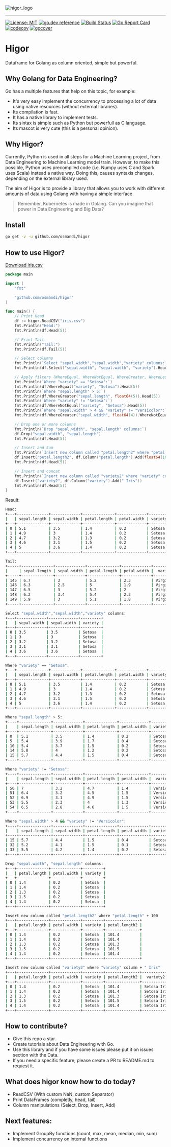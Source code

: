 ![higor_logo](higor_logo.jpg)

------

[![License: MIT](https://img.shields.io/badge/License-MIT-yellow.svg)](https://opensource.org/licenses/MIT) 
[![go.dev reference](https://img.shields.io/badge/go.dev-reference-007d9c?logo=go&logoColor=white&style=flat-square)](https://pkg.go.dev/github.com/osmandi/higor)
[![Build Status](https://travis-ci.com/osmandi/higor.svg?branch=master)](https://travis-ci.com/osmandi/higor)
[![Go Report Card](https://goreportcard.com/badge/github.com/osmandi/higor)](https://goreportcard.com/report/github.com/osmandi/higor)
[![codecov](https://codecov.io/gh/osmandi/higor/branch/master/graph/badge.svg)](https://codecov.io/gh/osmandi/higor)
[![gocover](https://gocover.io/_badge/github.com/osmandi/higor?nocache=wapty)](https://gocover.io/github.com/osmandi/higor?nocache=wapty)

# Higor

Dataframe for Golang as column oriented, simple but powerful.

## Why Golang for Data Engineering?

Go has a multiple features that help on this topic, for example:
- It's very easy implement the concurrency to processing a lot of data using native resources (without external libraries).
- Its compilation is fast.
- It has a native library to implement tests.
- Its sintax is simple such as Python but powerfull as C language.
- Its mascot is very cute (this is a personal opinion).

## Why Higor?

Currently, Python is used in all steps for a Machine Learning project, from Data Engineering to Machine Learning model train. However, to make this possible, Python uses precompiled code (i.e. Numpy uses C and Spark uses Scala) instead a native way. Doing this, causes syntaxis changes, depending on the external library used.

The aim of Higor is to provide a library that allows you to work with different amounts of data using Golang with having a simple interface.

> Remember, Kubernetes is made in Golang. Can you imagine that power in Data Engineering and Big Data?

## Install

```Bash
go get -v -u github.com/osmandi/higor
```

## How to use Higor?

[Download iris.csv](https://gist.githubusercontent.com/netj/8836201/raw/6f9306ad21398ea43cba4f7d537619d0e07d5ae3/iris.csv)

```Go
package main

import (
	"fmt"

	"github.com/osmandi/higor"
)

func main() {
	// Print Head
	df := higor.ReadCSV("iris.csv")
	fmt.Println("Head:")
	fmt.Println(df.Head(5))

	// Print Tail
	fmt.Println("Tail:")
	fmt.Println(df.Tail(5))

	// Select columns
	fmt.Println(`Select "sepal.width","sepal.width","variety" columns:`)
	fmt.Println(df.Select("sepal.width", "sepal.width", "variety").Head(5))

	// Apply filters (WhereEqual, WhereNotEqual, WhereGreater, WhereLess, WhereGreaterOrEqual, WhereLessOrEqual)
	fmt.Println(`Where "variety" == "Setosa":`)
	fmt.Println(df.WhereEqual("variety", "Setosa").Head(5))
	fmt.Println(`Where "sepal.length" > 5:`)
	fmt.Println(df.WhereGreater("sepal.length", float64(5)).Head(5))
	fmt.Println(`Where "variety" != "Setosa":`)
	fmt.Println(df.WhereNotEqual("variety", "Setosa").Head(5))
	fmt.Println(`Where "sepal.width" > 4 && "variety" != "Versicolor":`)
	fmt.Println(df.WhereGreater("sepal.width", float64(4)).WhereNotEqual("variety", "Versicolor").Tail(5))

	// Drop one or more columns
	fmt.Println(`Drop "sepal.width", "sepal.length" columns:`)
	df.Drop("sepal.width", "sepal.length")
	fmt.Println(df.Head(5))

	// Insert and Sum
	fmt.Println(`Insert new column called "petal.length2" where "petal.length" + 100`)
	df.Insert("petal.length2", df.Column("petal.length").Add(float64(100)))
	fmt.Println(df.Head(5))

	// Insert and concat
	fmt.Println(`Insert new column called "variety2" where "variety" column + " Iris"`)
	df.Insert("variety2", df.Column("variety").Add(" Iris"))
	fmt.Println(df.Head(5))
}
```

Result:

```Bash
Head:
+---+--------------+-------------+--------------+-------------+---------+
|   | sepal.length | sepal.width | petal.length | petal.width | variety |
+---+--------------+-------------+--------------+-------------+---------+
| 0 | 5.1          | 3.5         | 1.4          | 0.2         | Setosa  |
| 1 | 4.9          | 3           | 1.4          | 0.2         | Setosa  |
| 2 | 4.7          | 3.2         | 1.3          | 0.2         | Setosa  |
| 3 | 4.6          | 3.1         | 1.5          | 0.2         | Setosa  |
| 4 | 5            | 3.6         | 1.4          | 0.2         | Setosa  |
+---+--------------+-------------+--------------+-------------+---------+

Tail:
+-----+--------------+-------------+--------------+-------------+-----------+
|     | sepal.length | sepal.width | petal.length | petal.width |  variety  |
+-----+--------------+-------------+--------------+-------------+-----------+
| 145 | 6.7          | 3           | 5.2          | 2.3         | Virginica |
| 146 | 6.3          | 2.5         | 5            | 1.9         | Virginica |
| 147 | 6.5          | 3           | 5.2          | 2           | Virginica |
| 148 | 6.2          | 3.4         | 5.4          | 2.3         | Virginica |
| 149 | 5.9          | 3           | 5.1          | 1.8         | Virginica |
+-----+--------------+-------------+--------------+-------------+-----------+

Select "sepal.width","sepal.width","variety" columns:
+---+-------------+-------------+---------+
|   | sepal.width | sepal.width | variety |
+---+-------------+-------------+---------+
| 0 | 3.5         | 3.5         | Setosa  |
| 1 | 3           | 3           | Setosa  |
| 2 | 3.2         | 3.2         | Setosa  |
| 3 | 3.1         | 3.1         | Setosa  |
| 4 | 3.6         | 3.6         | Setosa  |
+---+-------------+-------------+---------+

Where "variety" == "Setosa":
+---+--------------+-------------+--------------+-------------+---------+
|   | sepal.length | sepal.width | petal.length | petal.width | variety |
+---+--------------+-------------+--------------+-------------+---------+
| 0 | 5.1          | 3.5         | 1.4          | 0.2         | Setosa  |
| 1 | 4.9          | 3           | 1.4          | 0.2         | Setosa  |
| 2 | 4.7          | 3.2         | 1.3          | 0.2         | Setosa  |
| 3 | 4.6          | 3.1         | 1.5          | 0.2         | Setosa  |
| 4 | 5            | 3.6         | 1.4          | 0.2         | Setosa  |
+---+--------------+-------------+--------------+-------------+---------+

Where "sepal.length" > 5:
+----+--------------+-------------+--------------+-------------+---------+
|    | sepal.length | sepal.width | petal.length | petal.width | variety |
+----+--------------+-------------+--------------+-------------+---------+
| 0  | 5.1          | 3.5         | 1.4          | 0.2         | Setosa  |
| 5  | 5.4          | 3.9         | 1.7          | 0.4         | Setosa  |
| 10 | 5.4          | 3.7         | 1.5          | 0.2         | Setosa  |
| 14 | 5.8          | 4           | 1.2          | 0.2         | Setosa  |
| 15 | 5.7          | 4.4         | 1.5          | 0.4         | Setosa  |
+----+--------------+-------------+--------------+-------------+---------+

Where "variety" != "Setosa":
+----+--------------+-------------+--------------+-------------+------------+
|    | sepal.length | sepal.width | petal.length | petal.width |  variety   |
+----+--------------+-------------+--------------+-------------+------------+
| 50 | 7            | 3.2         | 4.7          | 1.4         | Versicolor |
| 51 | 6.4          | 3.2         | 4.5          | 1.5         | Versicolor |
| 52 | 6.9          | 3.1         | 4.9          | 1.5         | Versicolor |
| 53 | 5.5          | 2.3         | 4            | 1.3         | Versicolor |
| 54 | 6.5          | 2.8         | 4.6          | 1.5         | Versicolor |
+----+--------------+-------------+--------------+-------------+------------+

Where "sepal.width" > 4 && "variety" != "Versicolor":
+----+--------------+-------------+--------------+-------------+---------+
|    | sepal.length | sepal.width | petal.length | petal.width | variety |
+----+--------------+-------------+--------------+-------------+---------+
| 15 | 5.7          | 4.4         | 1.5          | 0.4         | Setosa  |
| 32 | 5.2          | 4.1         | 1.5          | 0.1         | Setosa  |
| 33 | 5.5          | 4.2         | 1.4          | 0.2         | Setosa  |
+----+--------------+-------------+--------------+-------------+---------+

Drop "sepal.width", "sepal.length" columns:
+---+--------------+-------------+---------+
|   | petal.length | petal.width | variety |
+---+--------------+-------------+---------+
| 0 | 1.4          | 0.2         | Setosa  |
| 1 | 1.4          | 0.2         | Setosa  |
| 2 | 1.3          | 0.2         | Setosa  |
| 3 | 1.5          | 0.2         | Setosa  |
| 4 | 1.4          | 0.2         | Setosa  |
+---+--------------+-------------+---------+

Insert new column called "petal.length2" where "petal.length" + 100
+---+--------------+-------------+---------+---------------+
|   | petal.length | petal.width | variety | petal.length2 |
+---+--------------+-------------+---------+---------------+
| 0 | 1.4          | 0.2         | Setosa  | 101.4         |
| 1 | 1.4          | 0.2         | Setosa  | 101.4         |
| 2 | 1.3          | 0.2         | Setosa  | 101.3         |
| 3 | 1.5          | 0.2         | Setosa  | 101.5         |
| 4 | 1.4          | 0.2         | Setosa  | 101.4         |
+---+--------------+-------------+---------+---------------+

Insert new column called "variety2" where "variety" column + " Iris"
+---+--------------+-------------+---------+---------------+-------------+
|   | petal.length | petal.width | variety | petal.length2 |  variety2   |
+---+--------------+-------------+---------+---------------+-------------+
| 0 | 1.4          | 0.2         | Setosa  | 101.4         | Setosa Iris |
| 1 | 1.4          | 0.2         | Setosa  | 101.4         | Setosa Iris |
| 2 | 1.3          | 0.2         | Setosa  | 101.3         | Setosa Iris |
| 3 | 1.5          | 0.2         | Setosa  | 101.5         | Setosa Iris |
| 4 | 1.4          | 0.2         | Setosa  | 101.4         | Setosa Iris |
+---+--------------+-------------+---------+---------------+-------------+
```

## How to contribute?
- Give this repo a star.
- Create tutorials about Data Engineering with Go.
- Use this library and if you have some issues please put it on issues section with the Data.
- If you need a specific feature, please create a PR to README.md to request it.

## What does higor know how to do today?
- ReadCSV (With custom NaN, custom Separator)
- Print DataFrames (completly, head, tail)
- Column manipulations (Select, Drop, Insert, Add)

## Next features:
- Implement GroupBy functions (count, max, mean, median, min, sum)
- Implement concurrency on internal functions
